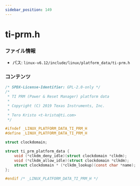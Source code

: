 ```yaml
---
sidebar_position: 149
---
```

# ti-prm.h

### ファイル情報

- パス: `linux-v6.12/include/linux/platform_data/ti-prm.h`

### コンテンツ

```h
/* SPDX-License-Identifier: GPL-2.0-only */
/*
 * TI PRM (Power & Reset Manager) platform data
 *
 * Copyright (C) 2019 Texas Instruments, Inc.
 *
 * Tero Kristo <t-kristo@ti.com>
 */

#ifndef _LINUX_PLATFORM_DATA_TI_PRM_H
#define _LINUX_PLATFORM_DATA_TI_PRM_H

struct clockdomain;

struct ti_prm_platform_data {
	void (*clkdm_deny_idle)(struct clockdomain *clkdm);
	void (*clkdm_allow_idle)(struct clockdomain *clkdm);
	struct clockdomain * (*clkdm_lookup)(const char *name);
};

#endif /* _LINUX_PLATFORM_DATA_TI_PRM_H */

```
